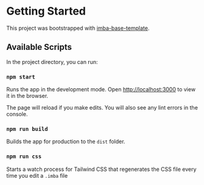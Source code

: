 # Getting Started

This project was bootstrapped with [imba-base-template](https://github.com/imba/imba-base-template).

## Available Scripts

In the project directory, you can run:

### `npm start`

Runs the app in the development mode.
Open [http://localhost:3000](http://localhost:3000) to view it in the browser.

The page will reload if you make edits.
You will also see any lint errors in the console.

### `npm run build`

Builds the app for production to the `dist` folder.

### `npm run css`

 Starts a watch process for Tailwind CSS that regenerates the CSS file every time you edit a `.imba` file